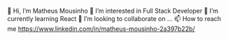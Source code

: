👋 Hi, I’m Matheus Mousinho
👀 I’m interested in Full Stack Developer
🌱 I’m currently learning React
💞️ I’m looking to collaborate on ...
📫 How to reach me https://www.linkedin.com/in/matheus-mousinho-2a397b22b/

<!---
MatheusMousinho/MatheusMousinho is a ✨ special ✨ repository because its `README.md` (this file) appears on your GitHub profile.
You can click the Preview link to take a look at your changes.
--->
